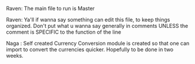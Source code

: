 Raven: The main file to run is Master

Raven: Ya'll if wanna say something can edit this file, to keep things organized. Don't put what u wanna say generally in comments UNLESS the comment is SPECIFIC to the function of the line

Naga : Self created Currency Conversion module is created so that one can import to convert the currencies quicker. Hopefully to be done in two weeks.